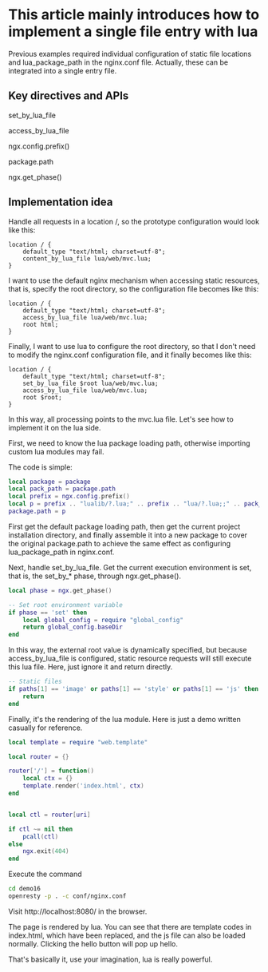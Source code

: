 # This article mainly introduces how to implement a single file entry with lua

Previous examples required individual configuration of static file locations and lua_package_path in the nginx.conf file. Actually, these can be integrated into a single entry file.

## Key directives and APIs

set_by_lua_file

access_by_lua_file

ngx.config.prefix()

package.path

ngx.get_phase()

## Implementation idea

Handle all requests in a location /, so the prototype configuration would look like this:

```nginx
location / {
    default_type "text/html; charset=utf-8";
    content_by_lua_file lua/web/mvc.lua;
}
```

I want to use the default nginx mechanism when accessing static resources, that is, specify the root directory, so the configuration file becomes like this:

```nginx
location / {
    default_type "text/html; charset=utf-8";
    access_by_lua_file lua/web/mvc.lua;
    root html;
}
```

Finally, I want to use lua to configure the root directory, so that I don't need to modify the nginx.conf configuration file, and it finally becomes like this:

```nginx
location / {
    default_type "text/html; charset=utf-8";
    set_by_lua_file $root lua/web/mvc.lua;
    access_by_lua_file lua/web/mvc.lua;
    root $root;
}
```

In this way, all processing points to the mvc.lua file. Let's see how to implement it on the lua side.

First, we need to know the lua package loading path, otherwise importing custom lua modules may fail.

The code is simple:

```lua
local package = package
local pack_path = package.path
local prefix = ngx.config.prefix()
local p = prefix .. "lualib/?.lua;" .. prefix .. "lua/?.lua;;" .. pack_path
package.path = p
```

First get the default package loading path, then get the current project installation directory, and finally assemble it into a new package to cover the original package.path to achieve the same effect as configuring lua_package_path in nginx.conf.

Next, handle set_by_lua_file. Get the current execution environment is set, that is, the set_by_* phase, through ngx.get_phase().

```lua
local phase = ngx.get_phase()

-- Set root environment variable
if phase == 'set' then
    local global_config = require "global_config"
    return global_config.baseDir
end
```

In this way, the external root value is dynamically specified, but because access_by_lua_file is configured, static resource requests will still execute this lua file. Here, just ignore it and return directly.

```lua
-- Static files
if paths[1] == 'image' or paths[1] == 'style' or paths[1] == 'js' then
    return
end
```

Finally, it's the rendering of the lua module. Here is just a demo written casually for reference.

```lua
local template = require "web.template"

local router = {}

router['/'] = function()
    local ctx = {}
    template.render('index.html', ctx)
end


local ctl = router[uri]

if ctl ~= nil then
    pcall(ctl)
else
    ngx.exit(404)
end
```

Execute the command

```bash
cd demo16
openresty -p . -c conf/nginx.conf
```

Visit http://localhost:8080/ in the browser.

The page is rendered by lua. You can see that there are template codes in index.html, which have been replaced, and the js file can also be loaded normally. Clicking the hello button will pop up hello.

That's basically it, use your imagination, lua is really powerful.